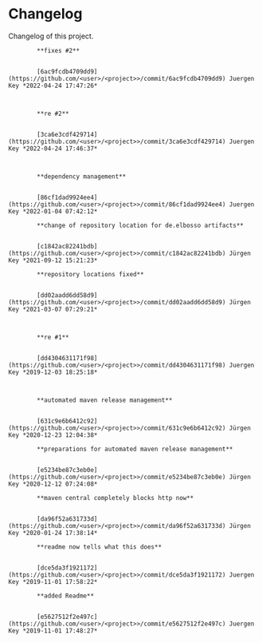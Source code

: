# Changelog

Changelog of this project.


            **fixes #2**


            [6ac9fcdb4709dd9](https://github.com/<user>/<project>>/commit/6ac9fcdb4709dd9) Juergen Key *2022-04-24 17:47:26*



            **re #2**


            [3ca6e3cdf429714](https://github.com/<user>/<project>>/commit/3ca6e3cdf429714) Juergen Key *2022-04-24 17:46:37*



            **dependency management**


            [86cf1dad9924ee4](https://github.com/<user>/<project>>/commit/86cf1dad9924ee4) Juergen Key *2022-01-04 07:42:12*

            **change of repository location for de.elbosso artifacts**


            [c1842ac82241bdb](https://github.com/<user>/<project>>/commit/c1842ac82241bdb) Jürgen Key *2021-09-12 15:21:23*

            **repository locations fixed**


            [dd02aadd6dd58d9](https://github.com/<user>/<project>>/commit/dd02aadd6dd58d9) Jürgen Key *2021-03-07 07:29:21*



            **re #1**


            [dd4304631171f98](https://github.com/<user>/<project>>/commit/dd4304631171f98) Juergen Key *2019-12-03 18:25:18*



            **automated maven release management**


            [631c9e6b6412c92](https://github.com/<user>/<project>>/commit/631c9e6b6412c92) Jürgen Key *2020-12-23 12:04:38*

            **preparations for automated maven release management**


            [e5234be87c3eb0e](https://github.com/<user>/<project>>/commit/e5234be87c3eb0e) Jürgen Key *2020-12-12 07:24:08*

            **maven central completely blocks http now**


            [da96f52a631733d](https://github.com/<user>/<project>>/commit/da96f52a631733d) Jürgen Key *2020-01-24 17:38:14*

            **readme now tells what this does**


            [dce5da3f1921172](https://github.com/<user>/<project>>/commit/dce5da3f1921172) Juergen Key *2019-11-01 17:58:22*

            **added Readme**


            [e5627512f2e497c](https://github.com/<user>/<project>>/commit/e5627512f2e497c) Juergen Key *2019-11-01 17:48:27*


